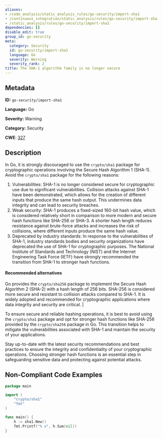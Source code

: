```yaml
---
aliases:
- /code_analysis/static_analysis_rules/go-security/import-sha1
- /continuous_integration/static_analysis/rules/go-security/import-sha1
- /static_analysis/rules/go-security/import-sha1
dependencies: []
disable_edit: true
group_id: go-security
meta:
  category: Security
  id: go-security/import-sha1
  language: Go
  severity: Warning
  severity_rank: 2
title: The SHA-1 algorithm family is no longer secure
---
```

<!--  SOURCED FROM https://github.com/DataDog/datadog-static-analyzer-rule-docs -->


## Metadata
**ID:** `go-security/import-sha1`

**Language:** Go

**Severity:** Warning

**Category:** Security

**CWE**: [327](https://cwe.mitre.org/data/definitions/327.html)

## Description
In Go, it is strongly discouraged to use the `crypto/sha1` package for cryptographic operations involving the Secure Hash Algorithm 1 (SHA-1). Avoid the `crypto/sha1` package for the following reasons:

1.  Vulnerabilities: SHA-1 is no longer considered secure for cryptographic use due to significant vulnerabilities. Collision attacks against SHA-1 have been demonstrated, which allows for the creation of different inputs that produce the same hash output. This undermines data integrity and can lead to security breaches.
2.  Weak security: SHA-1 produces a fixed-sized 160-bit hash value, which is considered relatively short in comparison to more modern and secure hash functions like SHA-256 or SHA-3. A shorter hash length reduces resistance against brute-force attacks and increases the risk of collisions, where different inputs produce the same hash value.
3.  Deprecated by industry standards: In response to the vulnerabilities of SHA-1, industry standards bodies and security organizations have deprecated the use of SHA-1 for cryptographic purposes. The National Institute of Standards and Technology (NIST) and the Internet Engineering Task Force (IETF) have strongly recommended the transition from SHA-1 to stronger hash functions.

#### Recommended alternatives                                                                                                                                                                                                                                                                                                                                    

Go provides the `crypto/sha256` package to implement the Secure Hash Algorithm 2 (SHA-2) with a hash length of 256 bits. SHA-256 is considered more secure and resistant to collision attacks compared to SHA-1. It is widely adopted and recommended for cryptographic applications where data integrity and security are critical. |

To ensure secure and reliable hashing operations, it is best to avoid using the `crypto/sha1` package and opt for stronger hash functions like SHA-256 provided by the `crypto/sha256` package in Go. This transition helps to mitigate the vulnerabilities associated with SHA-1 and maintain the security of your applications.

Stay up-to-date with the latest security recommendations and best practices to ensure the integrity and confidentiality of your cryptographic operations. Choosing stronger hash functions is an essential step in safeguarding sensitive data and protecting against potential attacks.


## Non-Compliant Code Examples
```go
package main

import (
	"crypto/sha1"
	"fmt"
)

func main() {
	h := sha1.New()
	fmt.Printf("% x", h.Sum(nil))
}
```
